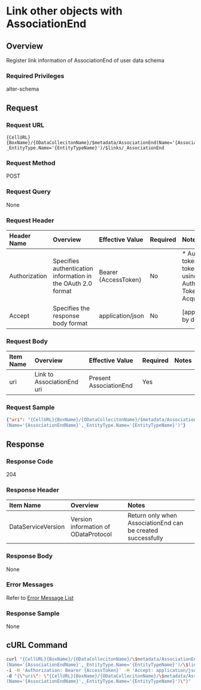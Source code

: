# Link other objects with AssociationEnd

## Overview

Register link information of AssociationEnd of user data schema

### Required Privileges

alter-schema


## Request

### Request URL

```
{CellURL}{BoxName}/{ODataCollecitonName}/$metadata/AssociationEnd(Name='{AssociationEndName}', 
_EntityType.Name='{EntityTypeName}')/$links/_AssociationEnd
```

### Request Method

POST

### Request Query

None

### Request Header

|Header Name|Overview|Effective Value|Required|Notes|
|:--|:--|:--|:--|:--|
|Authorization|Specifies authentication information in the OAuth 2.0 format|Bearer {AccessToken}|No|* Authentication tokens are the tokens acquired using the Authentication Token Acquisition API|
|Accept|Specifies the response body format|application/json|No|[application/json] by default|

### Request Body

|Item Name|Overview|Effective Value|Required|Notes|
|:--|:--|:--|:--|:--|
|uri|Link to AssociationEnd uri|Present AssociationEnd|Yes||

### Request Sample

```JSON
{"uri": "{CellURL}{BoxName}/{ODataCollecitonName}/$metadata/AssociationEnd
(Name='{AssociationEndName}',_EntityType.Name='{EntityTypeName}')"}
```


## Response

### Response Code

204

### Response Header

|Item Name|Overview|Notes|
|:--|:--|:--|
|DataServiceVersion|Version information of ODataProtocol|Return only when AssociationEnd can be created successfully|

### Response Body

None

### Error Messages

Refer to [Error Message List](004_Error_Messages.md)

### Response Sample

None


## cURL Command

```sh
curl "{CellURL}{BoxName}/{ODataCollecitonName}/\$metadata/AssociationEnd\
(Name='{AssociationEndName}',_EntityType.Name='{EntityTypeName}')/\$links/_AssociationEnd" -X POST \
-i -H 'Authorization: Bearer {AccessToken}' -H 'Accept: application/json' -H 'Accept:application/json' \
-d "{\"uri\": \"{CellURL}{BoxName}/{ODataCollecitonName}/\$metadata/AssociationEnd\
(Name='{AssociationEndName}',_EntityType.Name='{EntityTypeName}')\"}"
```


